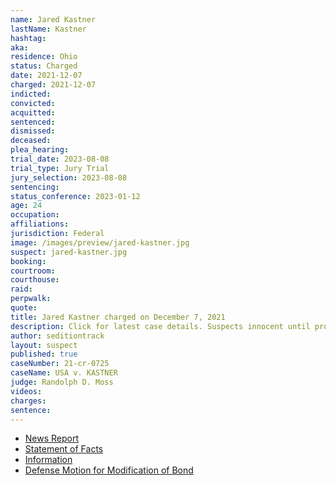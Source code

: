 ```yaml
---
name: Jared Kastner
lastName: Kastner
hashtag:
aka:
residence: Ohio
status: Charged
date: 2021-12-07
charged: 2021-12-07
indicted:
convicted:
acquitted:
sentenced:
dismissed:
deceased:
plea_hearing:
trial_date: 2023-08-08
trial_type: Jury Trial
jury_selection: 2023-08-08
sentencing:
status_conference: 2023-01-12
age: 24
occupation:
affiliations:
jurisdiction: Federal
image: /images/preview/jared-kastner.jpg
suspect: jared-kastner.jpg
booking:
courtroom:
courthouse:
raid:
perpwalk:
quote:
title: Jared Kastner charged on December 7, 2021
description: Click for latest case details. Suspects innocent until proven guilty.
author: seditiontrack
layout: suspect
published: true
caseNumber: 21-cr-0725
caseName: USA v. KASTNER
judge: Randolph D. Moss
videos:
charges:
sentence:
---
```

- [News Report](https://www.springfieldnewssun.com/local/beavercreek-man-accused-of-entering-us-capitol-during-jan-6-riots/JTTNYTX6EFBWJPEOZXFEAJKBGQ/)
- [Statement of Facts](https://www.justice.gov/usao-dc/case-multi-defendant/file/1459206/download)
- [Information](https://www.justice.gov/usao-dc/case-multi-defendant/file/1459211/download)
- [Defense Motion for Modification of Bond](https://extremism.gwu.edu/sites/g/files/zaxdzs2191/f/Jared%20Kastner%20Government%20Response%20to%20Defense%20Motion%20to%20Modify%20Conditions%20of%20Release.pdf)
